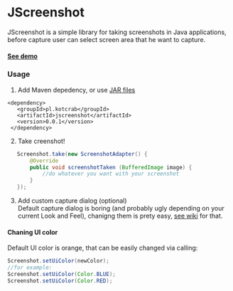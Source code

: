 JScreenshot
===========

JScreenshot is a simple library for taking screenshots in Java applications, before capture user can select screen area that he want to capture.  
#### [See demo](https://raw.githubusercontent.com/kotcrab/JScreenshot/master/usage-demo.gif)

### Usage

1. Add Maven depedency, or use [JAR files](https://github.com/kotcrab/JScreenshot/releases)

 ```
 <dependency>
	<groupId>pl.kotcrab</groupId>
	<artifactId>jscreenshot</artifactId>
 	<version>0.0.1</version>
  </dependency>
 ```
2. Take creenshot!

 ```java
	Screenshot.take(new ScreenshotAdapter() {
		@Override
		public void screenshotTaken (BufferedImage image) {
			//do whatever you want with your screenshot
		}
	});
 ```

3. Add custom capture dialog (optional)  
Default capture dialog is boring (and probably ugly depending on your current Look and Feel), chanigng them is prety easy, [see wiki](https://github.com/kotcrab/JScreenshot/wiki/Creating-custom-Capture-Dialog) for that.

#### Chaning UI color
Default UI color is orange, that can be easily changed via calling:
```java
Screenshot.setUiColor(newColor);
//for example:
Screenshot.setUiColor(Color.BLUE);
Screenshot.setUiColor(Color.RED);
```
